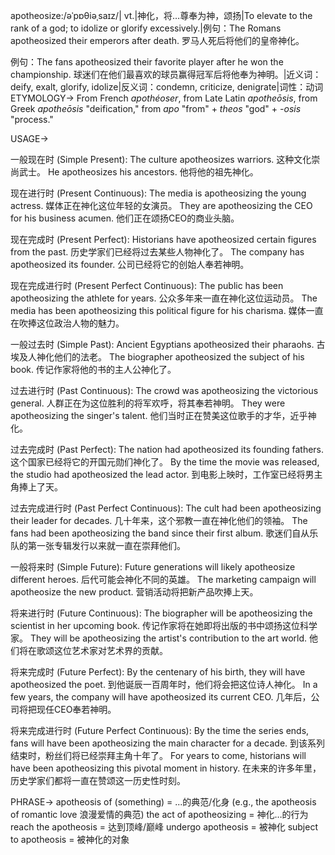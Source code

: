 apotheosize:/əˈpɒθiəˌsaɪz/| vt.|神化，将…尊奉为神，颂扬|To elevate to the rank of a god; to idolize or glorify excessively.|例句：The Romans apotheosized their emperors after death. 罗马人死后将他们的皇帝神化。

例句：The fans apotheosized their favorite player after he won the championship.  球迷们在他们最喜欢的球员赢得冠军后将他奉为神明。|近义词：deify, exalt, glorify, idolize|反义词：condemn, criticize, denigrate|词性：动词
ETYMOLOGY->
From French *apothéoser*, from Late Latin *apotheōsis*, from Greek *apotheōsis*  "deification," from *apo* "from" + *theos* "god"  + *-osis*  "process."

USAGE->

一般现在时 (Simple Present):
The culture apotheosizes warriors.  这种文化崇尚武士。
He apotheosizes his ancestors. 他将他的祖先神化。


现在进行时 (Present Continuous):
The media is apotheosizing the young actress. 媒体正在神化这位年轻的女演员。
They are apotheosizing the CEO for his business acumen. 他们正在颂扬CEO的商业头脑。


现在完成时 (Present Perfect):
Historians have apotheosized certain figures from the past.  历史学家们已经将过去某些人物神化了。
The company has apotheosized its founder. 公司已经将它的创始人奉若神明。


现在完成进行时 (Present Perfect Continuous):
The public has been apotheosizing the athlete for years. 公众多年来一直在神化这位运动员。
The media has been apotheosizing this political figure for his charisma. 媒体一直在吹捧这位政治人物的魅力。


一般过去时 (Simple Past):
Ancient Egyptians apotheosized their pharaohs. 古埃及人神化他们的法老。
The biographer apotheosized the subject of his book. 传记作家将他的书的主人公神化了。


过去进行时 (Past Continuous):
The crowd was apotheosizing the victorious general. 人群正在为这位胜利的将军欢呼，将其奉若神明。
They were apotheosizing the singer's talent. 他们当时正在赞美这位歌手的才华，近乎神化。


过去完成时 (Past Perfect):
The nation had apotheosized its founding fathers. 这个国家已经将它的开国元勋们神化了。
By the time the movie was released, the studio had apotheosized the lead actor.  到电影上映时，工作室已经将男主角捧上了天。


过去完成进行时 (Past Perfect Continuous):
The cult had been apotheosizing their leader for decades.  几十年来，这个邪教一直在神化他们的领袖。
The fans had been apotheosizing the band since their first album. 歌迷们自从乐队的第一张专辑发行以来就一直在崇拜他们。


一般将来时 (Simple Future):
Future generations will likely apotheosize different heroes. 后代可能会神化不同的英雄。
The marketing campaign will apotheosize the new product.  营销活动将把新产品吹捧上天。


将来进行时 (Future Continuous):
The biographer will be apotheosizing the scientist in her upcoming book.  传记作家将在她即将出版的书中颂扬这位科学家。
They will be apotheosizing the artist's contribution to the art world.  他们将在歌颂这位艺术家对艺术界的贡献。


将来完成时 (Future Perfect):
By the centenary of his birth, they will have apotheosized the poet.  到他诞辰一百周年时，他们将会把这位诗人神化。
In a few years, the company will have apotheosized its current CEO.  几年后，公司将把现任CEO奉若神明。


将来完成进行时 (Future Perfect Continuous):
By the time the series ends, fans will have been apotheosizing the main character for a decade.  到该系列结束时，粉丝们将已经崇拜主角十年了。
For years to come, historians will have been apotheosizing this pivotal moment in history.  在未来的许多年里，历史学家们都将一直在赞颂这一历史性时刻。


PHRASE->
apotheosis of (something) = ...的典范/化身 (e.g., the apotheosis of romantic love 浪漫爱情的典范)
the act of apotheosizing = 神化…的行为
reach the apotheosis = 达到顶峰/巅峰
undergo apotheosis = 被神化
subject to apotheosis =  被神化的对象